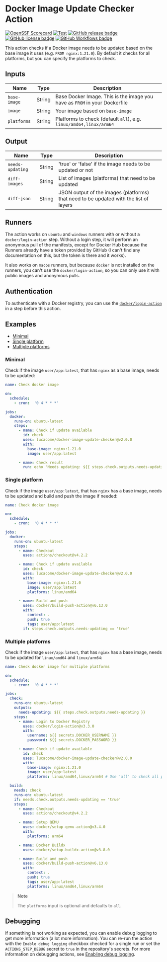 # Docker Image Update Checker Action

[![OpenSSF Scorecard](https://api.securityscorecards.dev/projects/github.com/lucacome/docker-image-update-checker/badge)](https://scorecard.dev/viewer/?uri=github.com/lucacome/docker-image-update-checker)
[![Test](https://github.com/lucacome/docker-image-update-checker/actions/workflows/test.yml/badge.svg)](https://github.com/lucacome/docker-image-update-checker/actions/workflows/test.yml)
[![GitHub release badge](https://badgen.net/github/release/lucacome/docker-image-update-checker/stable)](https://github.com/lucacome/docker-image-update-checker/releases/latest)
[![GitHub license badge](https://badgen.net/github/license/lucacome/docker-image-update-checker)](https://github.com/lucacome/docker-image-update-checker/blob/main/LICENSE)
[![GitHub Workflows badge](https://badgen.net/runkit/lucacome/lucacome-workflow)](https://github.com/search?q=docker-image-update-checker+path%3A.github%2Fworkflows%2F+language%3AYAML&type=Code)

This action checks if a Docker image needs to be updated based on the base image it uses (e.g. `FROM nginx:1.21.0`). By default it checks for all platforms, but you can specify the platforms to check.

## Inputs

| Name         | Type   | Description                                                                |
|--------------|--------|----------------------------------------------------------------------------|
| `base-image` | String | Base Docker Image. This is the image you have as `FROM` in your Dockerfile |
| `image`      | String | Your image based on `base-image`                                           |
| `platforms`  | String | Platforms to check (default `all`), e.g. `linux/amd64,linux/arm64`         |

## Output

| Name             | Type   | Description                                                                           |
|------------------|--------|---------------------------------------------------------------------------------------|
| `needs-updating` | String | 'true' or 'false' if the image needs to be updated or not                             |
| `diff-images`    | String | List of images (platforms) that need to be updated                                    |
| `diff-json`      | String | JSON output of the images (platforms) that need to be updated with the list of layers |

## Runners

The action works on `ubuntu` and `windows` runners with or without a `docker/login-action` step. Without a login step, it will perform an anonymous pull of the manifests, except for Docker Hub because the Runners already have a token provided by GitHub (I can't find any documentation on this, but the token is there and it works).

It also works on `macos` runners, but because `docker` is not installed on the runners, you can't use the `docker/login-action`, so you can only use it with public images and anonymous pulls.

## Authentication

To authenticate with a Docker registry, you can use the [`docker/login-action`](https://github.com/docker/login-action) in a step before this action.

## Examples

- [Minimal](#minimal)
- [Single platform](#single-platform)
- [Multiple platforms](#multiple-platforms)

### Minimal

Check if the image `user/app:latest`, that has `nginx` as a base image, needs to be updated:

```yaml
name: Check docker image

on:
  schedule:
    - cron:  '0 4 * * *'

jobs:
  docker:
    runs-on: ubuntu-latest
    steps:
      - name: Check if update available
        id: check
        uses: lucacome/docker-image-update-checker@v2.0.0
        with:
          base-image: nginx:1.21.0
          image: user/app:latest

      - name: Check result
        run: echo "Needs updating: ${{ steps.check.outputs.needs-updating }}"

```

### Single platform

Check if the image `user/app:latest`, that has `nginx` has a base image, needs to be updated and build and push the image if needed:

```yaml
name: Check docker image

on:
  schedule:
    - cron:  '0 4 * * *'

jobs:
  docker:
    runs-on: ubuntu-latest
    steps:
      - name: Checkout
        uses: actions/checkout@v4.2.2

      - name: Check if update available
        id: check
        uses: lucacome/docker-image-update-checker@v2.0.0
        with:
          base-image: nginx:1.21.0
          image: user/app:latest
          platforms: linux/amd64

      - name: Build and push
        uses: docker/build-push-action@v6.13.0
        with:
          context: .
          push: true
          tags: user/app:latest
        if: steps.check.outputs.needs-updating == 'true'
```

### Multiple platforms

Check if the image `user/app:latest`, that has `nginx` has a base image, needs to be updated for `linux/amd64` and `linux/arm64`:

```yaml
name: Check docker image for multiple platforms

on:
  schedule:
    - cron:  '0 4 * * *'

jobs:
  check:
    runs-on: ubuntu-latest
    outputs:
      needs-updating: ${{ steps.check.outputs.needs-updating }}
    steps:
      - name: Login to Docker Registry
        uses: docker/login-action@v3.3.0
        with:
          username: ${{ secrets.DOCKER_USERNAME }}
          password: ${{ secrets.DOCKER_PASSWORD }}

      - name: Check if update available
        id: check
        uses: lucacome/docker-image-update-checker@v2.0.0
        with:
          base-image: nginx:1.21.0
          image: user/app:latest
          platforms: linux/amd64,linux/arm64 # Use 'all' to check all platforms

  build:
    needs: check
    runs-on: ubuntu-latest
    if: needs.check.outputs.needs-updating == 'true'
    steps:
      - name: Checkout
        uses: actions/checkout@v4.2.2

      - name: Setup QEMU
        uses: docker/setup-qemu-action@v3.4.0
        with:
          platforms: arm64

      - name: Docker Buildx
        uses: docker/setup-buildx-action@v3.8.0

      - name: Build and push
        uses: docker/build-push-action@v6.13.0
        with:
          context: .
          push: true
          tags: user/app:latest
          platforms: linux/amd64,linux/arm64
```

> **Note**
>
> The `platforms` input is optional and defaults to `all`.

## Debugging

If something is not working as expected, you can enable debug logging to get more information (a lot more information).
You can re-run the action with the `Enable debug logging` checkbox checked for a single run or set the `ACTIONS_STEP_DEBUG` secret to `true` in the repository's secrets.
For more information on debugging actions, see [Enabling debug logging](https://docs.github.com/en/actions/managing-workflow-runs/enabling-debug-logging).
